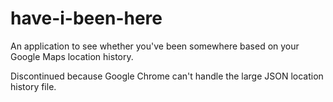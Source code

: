 # have-i-been-here

An application to see whether you've been somewhere based on your Google Maps location history.

Discontinued because Google Chrome can't handle the large JSON location history file.
